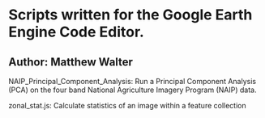 # Scripts written for the Google Earth Engine Code Editor.

## Author: Matthew Walter

NAIP_Principal_Component_Analysis: Run a Principal Component Analysis (PCA) on the four band National Agriculture Imagery Program (NAIP) data.

zonal_stat.js: Calculate statistics of an image within a feature collection
